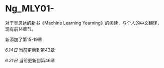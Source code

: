 # Ng_MLY01-
对于吴恩达的新书《Machine Learning Yearning》的阅读，与个人的中文翻译，现有前14章节。

新添加了第15-19章

*6.14日*
当前更新到第43章

*6.21日*
当前更新到第46章
